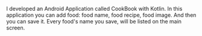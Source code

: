 I developed an Android Application called CookBook with Kotlin. In this application you can add food: food name, food recipe, food image.  And then you can save it. Every food's name you save, will be listed on the main screen.
